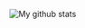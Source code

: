 ![My github stats](https://github-readme-stats.vercel.app/api?username=bl00dypudding&show_icons=true)
